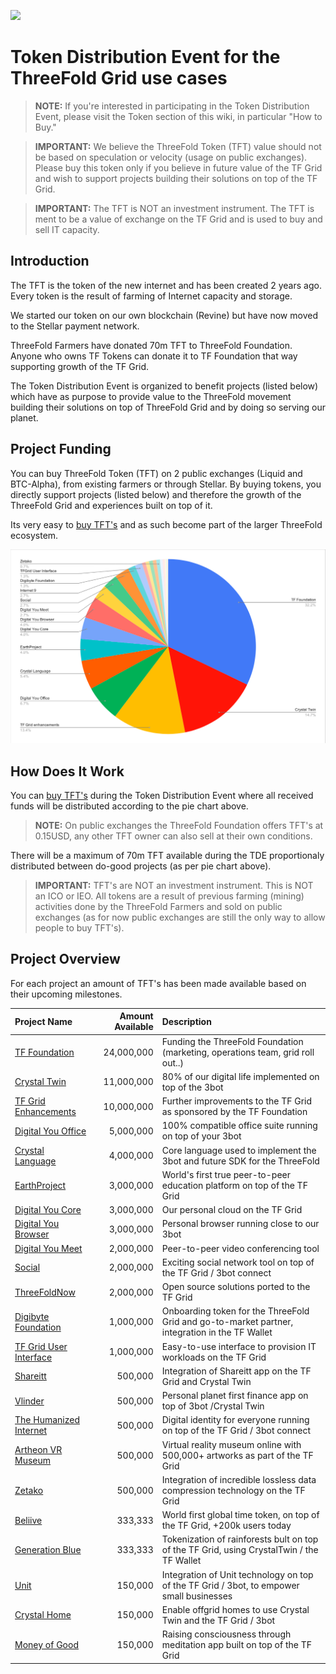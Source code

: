 ![](./img/tf_tde_intro.png)

# Token Distribution Event for the ThreeFold Grid use cases

> **NOTE:** If you're interested in participating in the Token Distribution Event, please visit the Token section of this wiki, in particular "How to Buy."

> **IMPORTANT:** We believe the ThreeFold Token (TFT) value should not be based on speculation or velocity (usage on public exchanges).
Please buy this token only if you believe in future value of the TF Grid and wish to support projects building their solutions on top of the TF Grid.

> **IMPORTANT:** The TFT is NOT an investment instrument.
The TFT is ment to be a value of exchange on the TF Grid and is used to buy and sell IT capacity.

## Introduction

The TFT is the token of the new internet and has been created 2 years ago. Every token is the result of farming of Internet capacity and storage. 

We started our token on our own blockchain (Revine) but have now moved to the Stellar payment network.

ThreeFold Farmers have donated 70m TFT to ThreeFold Foundation.
Anyone who owns TF Tokens can donate it to TF Foundation that way supporting growth of the TF Grid. 

The Token Distribution Event is organized to benefit projects (listed below) which have as purpose to provide value to the ThreeFold movement building their solutions on top of ThreeFold Grid and by doing so serving our planet.

## Project Funding

You can buy ThreeFold Token (TFT) on 2 public exchanges (Liquid and BTC-Alpha), from existing farmers or through Stellar. By buying tokens, you directly support projects (listed below) and therefore the growth of the ThreeFold Grid and experiences built on top of it.

Its very easy to [buy TFT's](how_to_buy_and_sell.md) and as such become part of the larger ThreeFold ecosystem. 

![](./img/projects_overview_pie3.png)

## How Does It Work

You can [buy TFT's](how_to_buy_and_sell.md) during the Token Distribution Event where all received funds will be distributed according to the pie chart above.

> **NOTE:** On public exchanges the ThreeFold Foundation offers TFT's at 0.15USD, any other TFT owner can also sell at their own conditions.

There will be a maximum of 70m TFT available during the TDE proportionaly distributed between do-good projects (as per pie chart above).

> **IMPORTANT:** TFT's are NOT an investment instrument. This is NOT an ICO or IEO. All tokens are a result of previous farming (mining) activities done by the ThreeFold Farmers and sold on public exchanges (as for now public exchanges are still the only way to allow people to buy TFT's).

## Project Overview

For each project an amount of TFT's has been made available based on their upcoming milestones.

| Project Name | Amount Available | Description |
|:-------------|---------------:|:------------|
| [TF Foundation](foundation_proj.md) | 24,000,000		| Funding the ThreeFold Foundation (marketing, operations team, grid roll out..) |
| [Crystal Twin](crystaltwin.md) | 11,000,000		| 80% of our digital life implemented on top of the 3bot |
| [TF Grid Enhancements](gridenhancements.md) | 10,000,000		| Further improvements to the TF Grid as sponsored by the TF Foundation |
| [Digital You Office](digitalyouoffice.md) | 5,000,000		| 100% compatible office suite running on top of your 3bot |
| [Crystal Language](crystallang_proj.md) | 4,000,000		| Core language used to implement the 3bot and future SDK for the ThreeFold |
| [EarthProject](earthproject.md) | 3,000,000		| World's first true peer-to-peer education platform on top of the TF Grid |
| [Digital You Core](digitalyoucore.md) | 3,000,000		| Our personal cloud on the TF Grid |
| [Digital You Browser](digitalyoubrowser.md) | 3,000,000		| Personal browser running close to our 3bot |
| [Digital You Meet](digitalyoumeet.md) | 2,000,000		| Peer-to-peer video conferencing tool |
| [Social](social.md) | 2,000,000		| Exciting social network tool on top of the TF Grid / 3bot connect |
| [ThreeFoldNow](threefoldnow.md) |  2,000,000		| Open source solutions ported to the TF Grid |
| [Digibyte Foundation](digibytefoundaion.md) |  1,000,000		| Onboarding token for the ThreeFold Grid and go-to-market partner, integration in the TF Wallet |
| [TF Grid User Interface](griduserinterface.md) | 1,000,000		| Easy-to-use interface to provision IT workloads on the TF Grid |
| [Shareitt](shareitt.md) | 500,000		| Integration of Shareitt app on the TF Grid and Crystal Twin |
| [Vlinder](vlinder.md) | 500,000		| Personal planet first finance app on top of 3bot /Crystal Twin |
| [The Humanized Internet](thehumanizedinternet.md) | 500,000		| Digital identity for everyone running on top of the TF Grid / 3bot connect |
| [Artheon VR Museum](vrmuseum.md) | 500,000		| Virtual reality museum online with 500,000+ artworks as part of the TF Grid |
| [Zetako](zetako.md) | 500,000		| Integration of incredible lossless data compression technology on the TF Grid |
| [Beliive](timebank.md) | 333,333		| World first global time token, on top of the TF Grid, +200k users today |
| [Generation Blue](generationblue.md) | 333,333		| Tokenization of rainforests bult on top of the TF Grid, using CrystalTwin / the TF Wallet |
| [Unit](unit.md) | 150,000		| Integration of Unit technology on top of the TF Grid / 3bot, to empower small businesses |
| [Crystal Home](crystalhome.md) | 150,000		| Enable offgrid homes to use Crystal Twin and the TF Grid / 3bot |
| [Money of Good](moneyofgood.md) | 150,000		| Raising consciousness through meditation app built on top of the TF Grid |